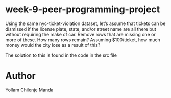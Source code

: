 # week-9-peer-programming-project

Using the same nyc-ticket-violation dataset, let’s assume that tickets can be dismissed if the license plate, state, and/or street name are all there but without requiring the make of car. Remove rows that are missing one or more of these. How many rows remain? Assuming $100/ticket, how much money would the city lose as a result of this?

The solution to this is found in the code in the src file 

# Author
Yollam Chilenje Manda
